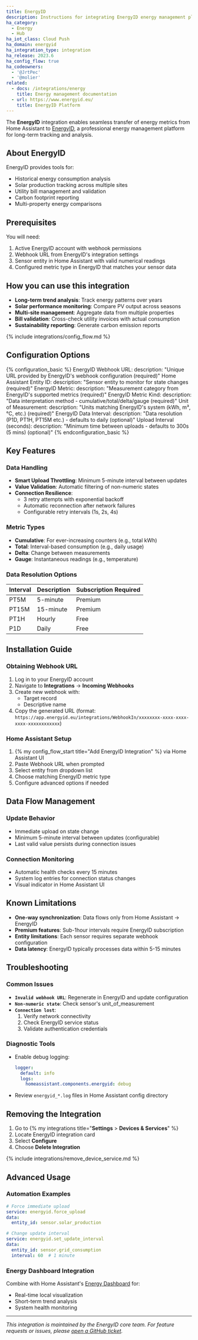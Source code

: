 ```yaml
---
title: EnergyID
description: Instructions for integrating EnergyID energy management platform with Home Assistant.
ha_category:
  - Energy
  - Hub
ha_iot_class: Cloud Push
ha_domain: energyid
ha_integration_type: integration
ha_release: 2023.6
ha_config_flow: true
ha_codeowners:
  - '@JrtPec'
  - '@molier'
related:
  - docs: /integrations/energy
    title: Energy management documentation
  - url: https://www.energyid.eu/
    title: EnergyID Platform
---
```


The **EnergyID** integration enables seamless transfer of energy metrics from Home Assistant to [EnergyID](https://www.energyid.eu/), a professional energy management platform for long-term tracking and analysis.

## About EnergyID

EnergyID provides tools for:
- Historical energy consumption analysis
- Solar production tracking across multiple sites
- Utility bill management and validation
- Carbon footprint reporting
- Multi-property energy comparisons

## Prerequisites

You will need:
1. Active EnergyID account with webhook permissions
2. Webhook URL from EnergyID's integration settings
3. Sensor entity in Home Assistant with valid numerical readings
4. Configured metric type in EnergyID that matches your sensor data

## How you can use this integration

- **Long-term trend analysis**: Track energy patterns over years
- **Solar performance monitoring**: Compare PV output across seasons
- **Multi-site management**: Aggregate data from multiple properties
- **Bill validation**: Cross-check utility invoices with actual consumption
- **Sustainability reporting**: Generate carbon emission reports

{% include integrations/config_flow.md %}

## Configuration Options

{% configuration_basic %}
EnergyID Webhook URL:
  description: "Unique URL provided by EnergyID's webhook configuration (required)"
Home Assistant Entity ID:
  description: "Sensor entity to monitor for state changes (required)"
EnergyID Metric:
  description: "Measurement category from EnergyID's supported metrics (required)"
EnergyID Metric Kind:
  description: "Data interpretation method - cumulative/total/delta/gauge (required)"
Unit of Measurement:
  description: "Units matching EnergyID's system (kWh, m³, °C, etc.) (required)"
EnergyID Data Interval:
  description: "Data resolution (P1D, PT1H, PT15M etc.) - defaults to daily (optional)"
Upload Interval (seconds):
  description: "Minimum time between uploads - defaults to 300s (5 mins) (optional)"
{% endconfiguration_basic %}

## Key Features

### Data Handling
- **Smart Upload Throttling**: Minimum 5-minute interval between updates
- **Value Validation**: Automatic filtering of non-numeric states
- **Connection Resilience**: 
  - 3 retry attempts with exponential backoff
  - Automatic reconnection after network failures
  - Configurable retry intervals (1s, 2s, 4s)

### Metric Types
- **Cumulative**: For ever-increasing counters (e.g., total kWh)
- **Total**: Interval-based consumption (e.g., daily usage)
- **Delta**: Change between measurements
- **Gauge**: Instantaneous readings (e.g., temperature)

### Data Resolution Options
| Interval | Description | Subscription Required |
|----------|-------------|-----------------------|
| PT5M     | 5-minute    | Premium               |
| PT15M    | 15-minute   | Premium               |
| PT1H     | Hourly      | Free                  |
| P1D      | Daily       | Free                  |

## Installation Guide

### Obtaining Webhook URL
1. Log in to your EnergyID account
2. Navigate to **Integrations** → **Incoming Webhooks**
3. Create new webhook with:
   - Target record
   - Descriptive name
4. Copy the generated URL (format: `https://app.energyid.eu/integrations/WebhookIn/xxxxxxxx-xxxx-xxxx-xxxx-xxxxxxxxxxxx`)

### Home Assistant Setup
1. {% my config_flow_start title="Add EnergyID Integration" %} via Home Assistant UI
2. Paste Webhook URL when prompted
3. Select entity from dropdown list
4. Choose matching EnergyID metric type
5. Configure advanced options if needed

## Data Flow Management

### Update Behavior
- Immediate upload on state change
- Minimum 5-minute interval between updates (configurable)
- Last valid value persists during connection issues

### Connection Monitoring
- Automatic health checks every 15 minutes
- System log entries for connection status changes
- Visual indicator in Home Assistant UI

## Known Limitations

- **One-way synchronization**: Data flows only from Home Assistant → EnergyID
- **Premium features**: Sub-1hour intervals require EnergyID subscription
- **Entity limitations**: Each sensor requires separate webhook configuration
- **Data latency**: EnergyID typically processes data within 5-15 minutes

## Troubleshooting

### Common Issues
- **`Invalid webhook URL`**: Regenerate in EnergyID and update configuration
- **`Non-numeric state`**: Check sensor's unit_of_measurement
- **`Connection lost`**:
  1. Verify network connectivity
  2. Check EnergyID service status
  3. Validate authentication credentials

### Diagnostic Tools
- Enable debug logging:
  ```yaml
  logger:
    default: info
    logs:
      homeassistant.components.energyid: debug
  ```

- Review `energyid_*.log` files in Home Assistant config directory

## Removing the Integration

1. Go to {% my integrations title="**Settings** > **Devices & Services**" %}
2. Locate EnergyID integration card
3. Select **Configure**
4. Choose **Delete Integration**

{% include integrations/remove_device_service.md %}

## Advanced Usage

### Automation Examples

```yaml
# Force immediate upload
service: energyid.force_upload
data:
  entity_id: sensor.solar_production

# Change update interval
service: energyid.set_update_interval
data:
  entity_id: sensor.grid_consumption
  interval: 60  # 1 minute
```

### Energy Dashboard Integration

Combine with Home Assistant's [Energy Dashboard](/integrations/energy) for:

- Real-time local visualization
- Short-term trend analysis
- System health monitoring

---

*This integration is maintained by the EnergyID core team. For feature requests or issues, please [open a GitHub ticket](https://github.com/energyid/homeassistant-integration/issues).*